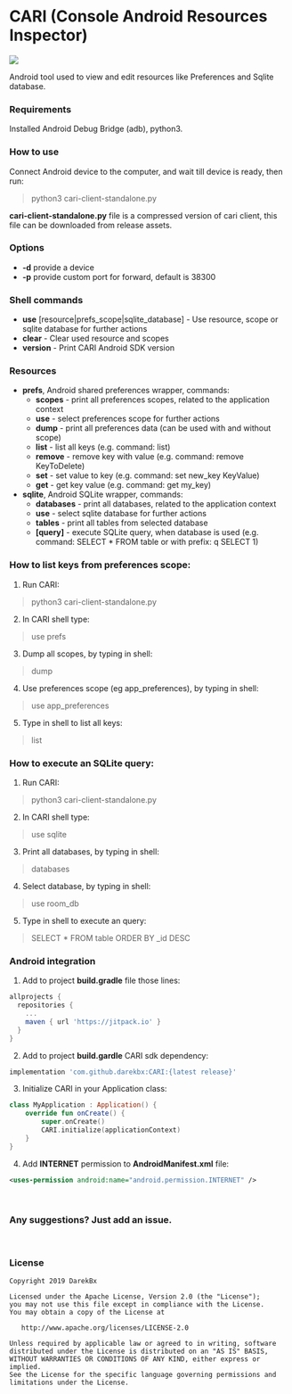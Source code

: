 # CARI (Console Android Resources Inspector)

[![](https://jitpack.io/v/darekbx/CARI.svg)](https://jitpack.io/#darekbx/CARI)

Android tool used to view and edit resources like Preferences and Sqlite database.

### Requirements
Installed Android Debug Bridge (adb), python3.

### How to use
Connect Android device to the computer, and wait till device is ready, then run: 
> python3 cari-client-standalone.py

**cari-client-standalone.py** file is a compressed version of cari client, this file can be downloaded from release assets.

### Options
  - **-d** provide a device
  - **-p** provide custom port for forward, default is 38300

### Shell commands
  - **use** [resource|prefs_scope|sqlite_database]  - Use resource, scope or sqlite database for further actions
  - **clear**                                       - Clear used resource and scopes
  - **version**                                     - Print CARI Android SDK version

### Resources
  - **prefs**, Android shared preferences wrapper, commands:
    - **scopes** - print all preferences scopes, related to the application context
    - **use** - select preferences scope for further actions
    - **dump** - print all preferences data (can be used with and without scope)
    - **list** - list all keys  (e.g. command: list)
    - **remove** - remove key with value  (e.g. command: remove KeyToDelete)
    - **set** - set value to key (e.g. command: set new_key KeyValue)
    - **get** - get key value (e.g. command: get my_key)
  - **sqlite**, Android SQLite wrapper, commands:
    - **databases** - print all databases, related to the application context
    - **use** - select sqlite database for further actions
    - **tables** - print all tables from selected database
    - **[query]** - execute SQLite query, when database is used (e.g. command: SELECT * FROM table or with prefix: q SELECT 1)

### How to list keys from preferences scope:
  1. Run CARI: 
  > python3 cari-client-standalone.py
  2. In CARI shell type: 
  > use prefs
  3. Dump all scopes, by typing in shell: 
  > dump
  4. Use preferences scope (eg app_preferences), by typing in shell: 
  > use app_preferences   
  5. Type in shell to list all keys: 
  > list
  
### How to execute an SQLite query:
  1. Run CARI: 
  > python3 cari-client-standalone.py
  2. In CARI shell type: 
  > use sqlite
  3. Print all databases, by typing in shell: 
  > databases
  4. Select database, by typing in shell: 
  > use room_db   
  5. Type in shell to execute an query: 
  > SELECT * FROM table ORDER BY _id DESC

### Android integration
  1. Add to project **build.gradle** file those lines:
  ```groovy
  allprojects {
    repositories {
      ...
      maven { url 'https://jitpack.io' }
    }
  }
  ```
  2. Add to project **build.gardle** CARI sdk dependency:
  ```groovy
  implementation 'com.github.darekbx:CARI:{latest release}'
  ```
  3. Initialize CARI in your Application class:
  ```kotlin
  class MyApplication : Application() {
      override fun onCreate() {
          super.onCreate()
          CARI.initialize(applicationContext)
      }
  }
  ```
  4. Add **INTERNET** permission to **AndroidManifest.xml** file:
  ```xml
  <uses-permission android:name="android.permission.INTERNET" />
  ```

<br />

### Any suggestions? Just add an issue.

<br />

### License
```
Copyright 2019 DarekBx

Licensed under the Apache License, Version 2.0 (the "License");
you may not use this file except in compliance with the License.
You may obtain a copy of the License at

   http://www.apache.org/licenses/LICENSE-2.0

Unless required by applicable law or agreed to in writing, software
distributed under the License is distributed on an "AS IS" BASIS,
WITHOUT WARRANTIES OR CONDITIONS OF ANY KIND, either express or implied.
See the License for the specific language governing permissions and
limitations under the License.
```
